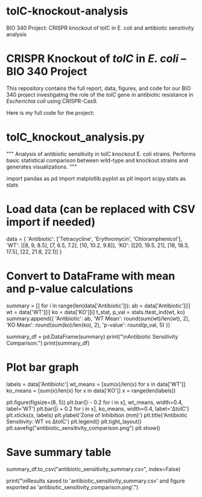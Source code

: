 # tolC-knockout-analysis
BIO 340 Project: CRISPR knockout of tolC in E. coli and antibiotic sensitivity analysis
# CRISPR Knockout of *tolC* in *E. coli* – BIO 340 Project

This repository contains the full report, data, figures, and code for our BIO 340 project investigating the role of the *tolC* gene in antibiotic resistance in *Escherichia coli* using CRISPR-Cas9.

Here is my full code for the project: 

# tolC_knockout_analysis.py
"""
Analysis of antibiotic sensitivity in tolC knockout E. coli strains.
Performs basic statistical comparison between wild-type and knockout strains
and generates visualizations.
"""

import pandas as pd
import matplotlib.pyplot as plt
import scipy.stats as stats

# Load data (can be replaced with CSV import if needed)
data = {
    'Antibiotic': ['Tetracycline', 'Erythromycin', 'Chloramphenicol'],
    'WT': [[8, 9, 8.5], [7, 6.5, 7.2], [10, 10.2, 9.8]],
    'KO': [[20, 19.5, 21], [18, 18.3, 17.5], [22, 21.8, 22.1]]
}

# Convert to DataFrame with mean and p-value calculations
summary = []
for i in range(len(data['Antibiotic'])):
    ab = data['Antibiotic'][i]
    wt = data['WT'][i]
    ko = data['KO'][i]
    t_stat, p_val = stats.ttest_ind(wt, ko)
    summary.append({
        'Antibiotic': ab,
        'WT Mean': round(sum(wt)/len(wt), 2),
        'KO Mean': round(sum(ko)/len(ko), 2),
        'p-value': round(p_val, 5)
    })

summary_df = pd.DataFrame(summary)
print("\nAntibiotic Sensitivity Comparison:")
print(summary_df)

# Plot bar graph
labels = data['Antibiotic']
wt_means = [sum(x)/len(x) for x in data['WT']]
ko_means = [sum(x)/len(x) for x in data['KO']]
x = range(len(labels))

plt.figure(figsize=(8, 5))
plt.bar([i - 0.2 for i in x], wt_means, width=0.4, label='WT')
plt.bar([i + 0.2 for i in x], ko_means, width=0.4, label='ΔtolC')
plt.xticks(x, labels)
plt.ylabel('Zone of Inhibition (mm)')
plt.title('Antibiotic Sensitivity: WT vs ΔtolC')
plt.legend()
plt.tight_layout()
plt.savefig("antibiotic_sensitivity_comparison.png")
plt.show()

# Save summary table
summary_df.to_csv("antibiotic_sensitivity_summary.csv", index=False)

print("\nResults saved to 'antibiotic_sensitivity_summary.csv' and figure exported as 'antibiotic_sensitivity_comparison.png'.")

